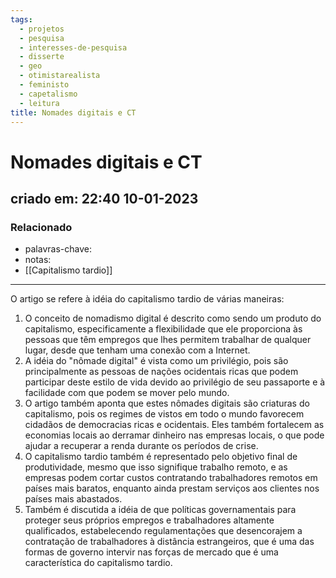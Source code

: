 ```yaml
---
tags:
  - projetos
  - pesquisa
  - interesses-de-pesquisa
  - disserte
  - geo
  - otimistarealista
  - feministo
  - capetalismo
  - leitura
title: Nomades digitais e CT
---
```


# Nomades digitais e CT

## criado em: 22:40 10-01-2023

### Relacionado

- palavras-chave: 
- notas: 
- [[Capitalismo tardio]]
---

O artigo se refere à idéia do capitalismo tardio de várias maneiras:

1. O conceito de nomadismo digital é descrito como sendo um produto do capitalismo, especificamente a flexibilidade que ele proporciona às pessoas que têm empregos que lhes permitem trabalhar de qualquer lugar, desde que tenham uma conexão com a Internet.
2. A idéia do "nômade digital" é vista como um privilégio, pois são principalmente as pessoas de nações ocidentais ricas que podem participar deste estilo de vida devido ao privilégio de seu passaporte e à facilidade com que podem se mover pelo mundo.
3. O artigo também aponta que estes nômades digitais são criaturas do capitalismo, pois os regimes de vistos em todo o mundo favorecem cidadãos de democracias ricas e ocidentais. Eles também fortalecem as economias locais ao derramar dinheiro nas empresas locais, o que pode ajudar a recuperar a renda durante os períodos de crise.
4. O capitalismo tardio também é representado pelo objetivo final de produtividade, mesmo que isso signifique trabalho remoto, e as empresas podem cortar custos contratando trabalhadores remotos em países mais baratos, enquanto ainda prestam serviços aos clientes nos países mais abastados.
5. Também é discutida a idéia de que políticas governamentais para proteger seus próprios empregos e trabalhadores altamente qualificados, estabelecendo regulamentações que desencorajem a contratação de trabalhadores à distância estrangeiros, que é uma das formas de governo intervir nas forças de mercado que é uma característica do capitalismo tardio.
